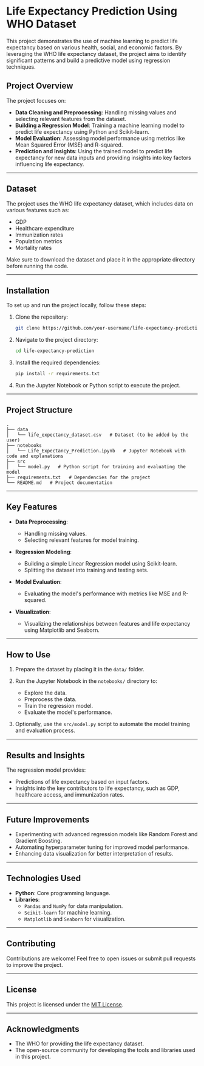 # Life Expectancy Prediction Using WHO Dataset

This project demonstrates the use of machine learning to predict life expectancy based on various health, social, and economic factors. By leveraging the WHO life expectancy dataset, the project aims to identify significant patterns and build a predictive model using regression techniques.

## Project Overview

The project focuses on:
- **Data Cleaning and Preprocessing**: Handling missing values and selecting relevant features from the dataset.
- **Building a Regression Model**: Training a machine learning model to predict life expectancy using Python and Scikit-learn.
- **Model Evaluation**: Assessing model performance using metrics like Mean Squared Error (MSE) and R-squared.
- **Prediction and Insights**: Using the trained model to predict life expectancy for new data inputs and providing insights into key factors influencing life expectancy.

---

## Dataset

The project uses the WHO life expectancy dataset, which includes data on various features such as:
- GDP
- Healthcare expenditure
- Immunization rates
- Population metrics
- Mortality rates

Make sure to download the dataset and place it in the appropriate directory before running the code.

---

## Installation

To set up and run the project locally, follow these steps:

1. Clone the repository:
   ```bash
   git clone https://github.com/your-username/life-expectancy-prediction.git
   ```

2. Navigate to the project directory:
   ```bash
   cd life-expectancy-prediction
   ```

3. Install the required dependencies:
   ```bash
   pip install -r requirements.txt
   ```

4. Run the Jupyter Notebook or Python script to execute the project.

---

## Project Structure

```
.
├── data
│   └── life_expectancy_dataset.csv   # Dataset (to be added by the user)
├── notebooks
│   └── Life_Expectancy_Prediction.ipynb   # Jupyter Notebook with code and explanations
├── src
│   └── model.py   # Python script for training and evaluating the model
├── requirements.txt   # Dependencies for the project
└── README.md   # Project documentation
```

---

## Key Features

- **Data Preprocessing**:
  - Handling missing values.
  - Selecting relevant features for model training.

- **Regression Modeling**:
  - Building a simple Linear Regression model using Scikit-learn.
  - Splitting the dataset into training and testing sets.

- **Model Evaluation**:
  - Evaluating the model's performance with metrics like MSE and R-squared.

- **Visualization**:
  - Visualizing the relationships between features and life expectancy using Matplotlib and Seaborn.

---

## How to Use

1. Prepare the dataset by placing it in the `data/` folder.
2. Run the Jupyter Notebook in the `notebooks/` directory to:
   - Explore the data.
   - Preprocess the data.
   - Train the regression model.
   - Evaluate the model's performance.

3. Optionally, use the `src/model.py` script to automate the model training and evaluation process.

---

## Results and Insights

The regression model provides:
- Predictions of life expectancy based on input factors.
- Insights into the key contributors to life expectancy, such as GDP, healthcare access, and immunization rates.

---

## Future Improvements

- Experimenting with advanced regression models like Random Forest and Gradient Boosting.
- Automating hyperparameter tuning for improved model performance.
- Enhancing data visualization for better interpretation of results.

---

## Technologies Used

- **Python**: Core programming language.
- **Libraries**:
  - `Pandas` and `NumPy` for data manipulation.
  - `Scikit-learn` for machine learning.
  - `Matplotlib` and `Seaborn` for visualization.

---

## Contributing

Contributions are welcome! Feel free to open issues or submit pull requests to improve the project.

---

## License

This project is licensed under the [MIT License](LICENSE).

---

## Acknowledgments

- The WHO for providing the life expectancy dataset.
- The open-source community for developing the tools and libraries used in this project.
